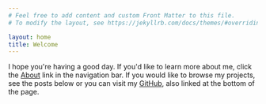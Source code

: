 ```yaml
---
# Feel free to add content and custom Front Matter to this file.
# To modify the layout, see https://jekyllrb.com/docs/themes/#overriding-theme-defaults

layout: home
title: Welcome 
---
```


I hope you're having a good day. If you'd like to learn more about me, click the [About](about.md) link in the navigation bar. If you would like to browse my projects, see the posts below or you can visit my [GitHub](https://github.com/sko9370), also linked at the bottom of the page.
